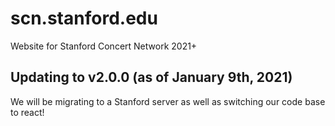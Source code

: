 # scn.stanford.edu
Website for Stanford Concert Network 2021+

## Updating to v2.0.0 (as of January 9th, 2021)
We will be migrating to a Stanford server as well as switching our code base to react!
